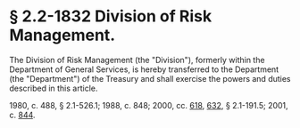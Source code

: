 # § 2.2-1832 Division of Risk Management.

<p>The Division of Risk Management (the "Division"), formerly within the Department of General Services, is hereby transferred to the Department (the "Department") of the Treasury and shall exercise the powers and duties described in this article.</p><p>1980, c. 488, § 2.1-526.1; 1988, c. 848; 2000, cc. <a href='http://lis.virginia.gov/cgi-bin/legp604.exe?001+ful+CHAP0618'>618</a>, <a href='http://lis.virginia.gov/cgi-bin/legp604.exe?001+ful+CHAP0632'>632</a>, § 2.1-191.5; 2001, c. <a href='http://lis.virginia.gov/cgi-bin/legp604.exe?011+ful+CHAP0844'>844</a>.</p>